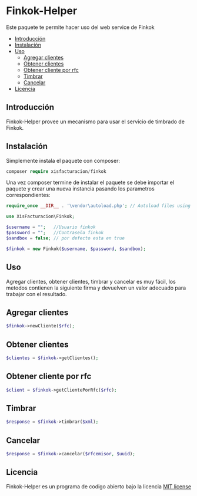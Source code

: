 # Finkok-Helper
Este paquete te permite hacer uso del web service de Finkok

- [Introducción](#introduccion)
- [Instalación](#instalacion)
- [Uso](#uso)
  - [Agregar clientes](#agregar-clientes)
  - [Obtener clientes](#obtener-clientes)
  - [Obtener cliente por rfc](#obtener-cliente-por-rfc)
  - [Timbrar](#timbrar)
  - [Cancelar](#cancelar)
- [Licencia](#licencia)


## Introducción
Finkok-Helper provee un mecanismo para usar el servicio de timbrado de Finkok.

## Instalación
Simplemente instala el paquete con composer:

```php
composer require xisfacturacion/finkok
```
Una vez composer termine de instalar el paquete se debe importar el paquete y crear una nueva instancia pasando los parametros correspondientes:

```php
require_once __DIR__ . '\vendor\autoload.php'; // Autoload files using Composer autoload

use XisFacturacion\Finkok;

$username = "";   //Usuario finkok
$password = "";   //Contraseña finkok
$sandbox = false; // por defecto esta en true

$finkok = new Finkok($username, $password, $sandbox);
```

## Uso
Agregar clientes, obtener clientes, timbrar y cancelar es muy fácil, los metodos contienen la siguiente firma y devuelven un valor adecuado para trabajar con el resultado.

## Agregar clientes
```php
$finkok->newCliente($rfc);
```

## Obtener clientes
```php
$clientes = $finkok->getClientes();
```

## Obtener cliente por rfc
```php
$client = $finkok->getClientePorRfc($rfc);
```

## Timbrar
```php
$response = $finkok->timbrar($xml);
```

## Cancelar
```php
$response = $finkok->cancelar($rfcemisor, $uuid);
```

## Licencia

Finkok-Helper es un programa de codigo abierto bajo la licencia [MIT license](http://opensource.org/licenses/MIT)
